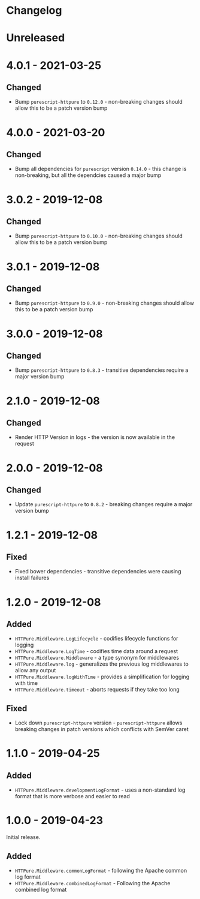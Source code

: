 # Changelog

# Unreleased

# 4.0.1 - 2021-03-25

## Changed

* Bump `purescript-httpure` to `0.12.0` - non-breaking changes should allow this to be a patch version bump

# 4.0.0 - 2021-03-20
## Changed

* Bump all dependencies for `purescript` version `0.14.0` - this change is non-breaking, but all the dependcies caused a major bump

# 3.0.2 - 2019-12-08

## Changed

* Bump `purescript-httpure` to `0.10.0` - non-breaking changes should allow this to be a patch version bump

# 3.0.1 - 2019-12-08

## Changed

* Bump `purescript-httpure` to `0.9.0` - non-breaking changes should allow this to be a patch version bump

# 3.0.0 - 2019-12-08

## Changed

* Bump `purescript-httpure` to `0.8.3` - transitive dependencies require a major version bump

# 2.1.0 - 2019-12-08

## Changed

* Render HTTP Version in logs - the version is now available in the request

# 2.0.0 - 2019-12-08

## Changed

* Update `purescript-httpure` to `0.8.2` - breaking changes require a major version bump

# 1.2.1 - 2019-12-08

## Fixed

* Fixed bower dependencies - transitive dependencies were causing install failures

# 1.2.0 - 2019-12-08

## Added

* `HTTPure.Middleware.LogLifecycle` - codifies lifecycle functions for logging
* `HTTPure.Middleware.LogTime` - codifies time data around a request
* `HTTPure.Middleware.Middleware` - a type synonym for middlewares
* `HTTPure.Middleware.log` - generalizes the previous log middlewares to allow any output
* `HTTPure.Middleware.logWithTime` - provides a simplification for logging with time
* `HTTPure.Middleware.timeout` - aborts requests if they take too long

## Fixed

* Lock down `purescript-httpure` version - `purescript-httpure` allows breaking changes in patch versions which conflicts with SemVer caret

# 1.1.0 - 2019-04-25

## Added

* `HTTPure.Middleware.developmentLogFormat` - uses a non-standard log format that is more verbose and easier to read

# 1.0.0 - 2019-04-23

Initial release.

## Added

* `HTTPure.Middleware.commonLogFormat` - following the Apache common log format
* `HTTPure.Middleware.combinedLogFormat` - Following the Apache combined log format
